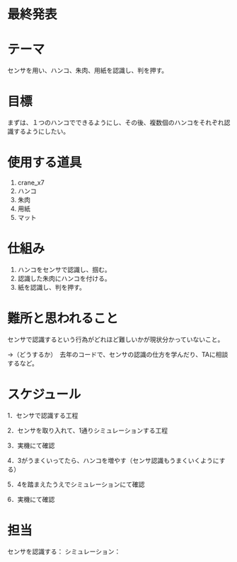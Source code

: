 # 最終発表

# テーマ
センサを用い、ハンコ、朱肉、用紙を認識し、判を押す。


# 目標
まずは、１つのハンコでできるようにし、その後、複数個のハンコをそれぞれ認識するようにしたい。

# 使用する道具
1. crane_x7
1. ハンコ
1. 朱肉
1. 用紙
1. マット


# 仕組み
1. ハンコをセンサで認識し、掴む。
2. 認識した朱肉にハンコを付ける。
3. 紙を認識し、判を押す。

#  難所と思われること
センサで認識するという行為がどれほど難しいかが現状分かっていないこと。

  →（どうするか）　去年のコードで、センサの認識の仕方を学んだり、TAに相談するなど。


#  スケジュール
1．センサで認識する工程

2．センサを取り入れて、1通りシミュレーションする工程

3．実機にて確認

4．3がうまくいってたら、ハンコを増やす（センサ認識もうまくいくようにする）

5．4を踏まえたうえでシミュレーションにて確認

6．実機にて確認


# 担当
センサを認識する：
シミュレーション：

